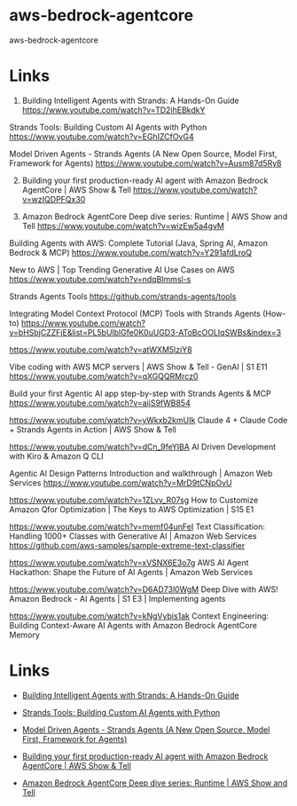 # aws-bedrock-agentcore
aws-bedrock-agentcore






# Links

1. Building Intelligent Agents with Strands: A Hands-On Guide
https://www.youtube.com/watch?v=TD2ihEBkdkY

Strands Tools: Building Custom AI Agents with Python
https://www.youtube.com/watch?v=EGhIZCfOvG4

Model Driven Agents - Strands Agents (A New Open Source, Model First, Framework for Agents)
https://www.youtube.com/watch?v=Ausm87d5Ry8


2. Building your first production-ready AI agent with Amazon Bedrock AgentCore | AWS Show & Tell
https://www.youtube.com/watch?v=wzIQDPFQx30



3. Amazon Bedrock AgentCore Deep dive series: Runtime | AWS Show and Tell 
https://www.youtube.com/watch?v=wizEw5a4gvM


Building Agents with AWS: Complete Tutorial (Java, Spring AI, Amazon Bedrock & MCP)
https://www.youtube.com/watch?v=Y291afdLroQ

New to AWS | Top Trending Generative AI Use Cases on AWS
https://www.youtube.com/watch?v=ndqBImmsl-s

Strands Agents Tools
https://github.com/strands-agents/tools

Integrating Model Context Protocol (MCP) Tools with Strands Agents (How-to)
https://www.youtube.com/watch?v=bHSbjCZZFjE&list=PL5bUlblGfe0K0uUGD3-AToBcOOLIqSWBs&index=3

https://www.youtube.com/watch?v=atWXM5lziY8

Vibe coding with AWS MCP servers | AWS Show & Tell - GenAI | S1 E11
https://www.youtube.com/watch?v=qXGQQRMrcz0

Build your first Agentic AI app step-by-step with Strands Agents & MCP
https://www.youtube.com/watch?v=aijS9fWB854


https://www.youtube.com/watch?v=yWkxb2kmUIk
Claude 4 + Claude Code + Strands Agents in Action | AWS Show & Tell


https://www.youtube.com/watch?v=dCn_9feYlBA
AI Driven Development with Kiro & Amazon Q CLI

Agentic AI Design Patterns Introduction and walkthrough | Amazon Web Services
https://www.youtube.com/watch?v=MrD9tCNpOvU


https://www.youtube.com/watch?v=1ZLvv_R07sg
How to Customize Amazon Qfor Optimization | The Keys to AWS Optimization | S15 E1

https://www.youtube.com/watch?v=memf04unFeI
Text Classification: Handling 1000+ Classes with Generative AI | Amazon Web Services    
https://github.com/aws-samples/sample-extreme-text-classifier

https://www.youtube.com/watch?v=xVSNX6E3o7g
AWS AI Agent Hackathon: Shape the Future of AI Agents | Amazon Web Services

https://www.youtube.com/watch?v=D6AD73l0WgM
Deep Dive with AWS! Amazon Bedrock - AI Agents | S1 E3 | Implementing agents

https://www.youtube.com/watch?v=kNgVybis1ak
Context Engineering: Building Context-Aware AI Agents with Amazon Bedrock AgentCore Memory

# Links

- [Building Intelligent Agents with Strands: A Hands-On Guide](https://www.youtube.com/watch?v=TD2ihEBkdkY)

- [Strands Tools: Building Custom AI Agents with Python](https://www.youtube.com/watch?v=EGhIZCfOvG4)

- [Model Driven Agents - Strands Agents (A New Open Source, Model First, Framework for Agents)](https://www.youtube.com/watch?v=Ausm87d5Ry8)

- [Building your first production-ready AI agent with Amazon Bedrock AgentCore | AWS Show & Tell](https://www.youtube.com/watch?v=wzIQDPFQx30)

- [Amazon Bedrock AgentCore Deep dive series: Runtime | AWS Show and Tell](https://www.youtube.com/watch?v=wizEw5a4gvM)